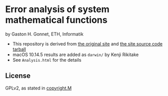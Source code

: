 # Error analysis of system mathematical functions

by Gaston H. Gonnet, ETH, Informatik

* This repository is derived from [the original site](http://www-oldurls.inf.ethz.ch/personal/gonnet/FPAccuracy/Analysis.html) and [the site source code tarball](http://www-oldurls.inf.ethz.ch/personal/gonnet/FPAccuracy/all.tar.Z)
* macOS 10.14.5 results are added as `darwin/` by Kenji Rikitake
* See `Analysis.html` for the details

## License

GPLv2, as stated in [copyright.M](copyright.M)
